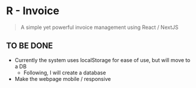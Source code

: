 # R - Invoice
> A simple yet powerful invoice management using React / NextJS

## TO BE DONE
- Currently the system uses localStorage for ease of use, but will move to a DB
  - Following, I will create a database
- Make the webpage mobile / responsive
